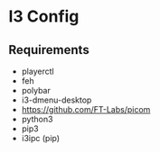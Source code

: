 # I3 Config

## Requirements

- playerctl
- feh
- polybar
- i3-dmenu-desktop
- https://github.com/FT-Labs/picom
- python3
- pip3
- i3ipc (pip)
